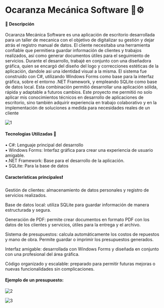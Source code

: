 <h1>Ocaranza Mecánica Software 🔧⚙️</h1>

<h4>📄 Descripción</h4>

<p>Ocaranza Mecánica Software es una aplicación de escritorio desarrollada para un taller de mecanica con el objetivo de digitalizar su gestión y dejar atrás el registro manual de datos. El cliente necesitaba una herramienta confiable que permitiera guardar información de clientes y trabajos realizados, así como generar documentos útiles para el seguimiento de servicios.
Durante el desarrollo, trabajé en conjunto con una diseñadora gráfica, quien se encargó del diseño del logo y correcciones estéticas de la aplicación, dandole asi una identidad visual a la misma.
El sistema fue construido con C#, utilizando Windows Forms como base para la interfaz gráfica, sobre el entorno .NET Framework, y empleando SQLite como base de datos local. Esta combinación permitió desarrollar una aplicación sólida, rápida y adaptable a futuros cambios.
Este proyecto me permitió no solo aplicar mis conocimientos técnicos en desarrollo de aplicaciones de escritorio, sino también adquirir experiencia en trabajo colaborativo y en la implementación de soluciones a medida para necesidades reales de un cliente</p>

![1](https://github.com/user-attachments/assets/015e19b7-7bd5-43fa-857c-b9c200dc4e4b)

<h4>Tecnologias Utilizadas 📑</h4>

• C#: Lenguaje principal del desarrollo</br>
• Windows Forms: Interfaz gráfica para crear una experiencia de usuario amigable.</br>
•.NET Framework: Base para el desarrollo de la aplicación.</br>
• SQLite: Para la base de datos</br>

<h4>Características principales❗</h4>

<p>Gestión de clientes: almacenamiento de datos personales y registro de servicios realizados.

Base de datos local: utiliza SQLite para guardar información de manera estructurada y segura.

Generación de PDF: permite crear documentos en formato PDF con los datos de los clientes y servicios, útiles para la entrega y el archivo.

Sistema de presupuestos: calcula automáticamente los costos de repuestos y mano de obra. Permite guardar o imprimir los presupuestos generados.

Interfaz amigable: desarrollada con Windows Forms y diseñada en conjunto con una profesional del área gráfica.

Código organizado y escalable: preparado para permitir futuras mejoras o nuevas funcionalidades sin complicaciones.</p>

<h4>Ejemplo de un presupuesto:</h4>

![2](https://github.com/user-attachments/assets/443147a2-85db-45ca-b87e-580e76442cc9)

![3](https://github.com/user-attachments/assets/ab55842d-d8d8-431c-b84d-8862b4dd42b7)
